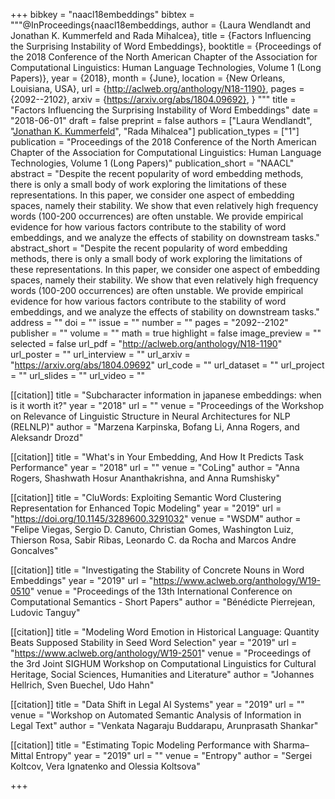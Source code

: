 +++
bibkey = "naacl18embeddings"
bibtex = """@InProceedings{naacl18embeddings,
  author    = {Laura Wendlandt and Jonathan K. Kummerfeld and Rada Mihalcea},
  title     = {Factors Influencing the Surprising Instability of Word Embeddings},
  booktitle = {Proceedings of the 2018 Conference of the North American Chapter of the Association for Computational Linguistics: Human Language Technologies, Volume 1 (Long Papers)},
  year      = {2018},
  month     = {June},
  location  = {New Orleans, Louisiana, USA},
  url       = {http://aclweb.org/anthology/N18-1190},
  pages     = {2092--2102},
  arxiv     = {https://arxiv.org/abs/1804.09692},
}
"""
title = "Factors Influencing the Surprising Instability of Word Embeddings"
date = "2018-06-01"
draft = false
preprint = false
authors = ["Laura Wendlandt", "<span style='text-decoration:underline;'>Jonathan K. Kummerfeld</span>", "Rada Mihalcea"]
publication_types = ["1"]
publication = "Proceedings of the 2018 Conference of the North American Chapter of the Association for Computational Linguistics: Human Language Technologies, Volume 1 (Long Papers)"
publication_short = "NAACL"
abstract = "Despite the recent popularity of word embedding methods, there is only a small body of work exploring the limitations of these representations. In this paper, we consider one aspect of embedding spaces, namely their stability. We show that even relatively high frequency words (100-200 occurrences) are often unstable. We provide empirical evidence for how various factors contribute to the stability of word embeddings, and we analyze the effects of stability on downstream tasks."
abstract_short = "Despite the recent popularity of word embedding methods, there is only a small body of work exploring the limitations of these representations. In this paper, we consider one aspect of embedding spaces, namely their stability. We show that even relatively high frequency words (100-200 occurrences) are often unstable. We provide empirical evidence for how various factors contribute to the stability of word embeddings, and we analyze the effects of stability on downstream tasks."
address = ""
doi = ""
issue = ""
number = ""
pages = "2092--2102"
publisher = ""
volume = ""
math = true
highlight = false
image_preview = ""
selected = false
url_pdf = "http://aclweb.org/anthology/N18-1190"
url_poster = ""
url_interview = ""
url_arxiv = "https://arxiv.org/abs/1804.09692"
url_code = ""
url_dataset = ""
url_project = ""
url_slides = ""
url_video = ""

[[citation]]
title = "Subcharacter information in japanese embeddings: when is it worth it?"
year = "2018"
url = ""
venue = "Proceedings of the Workshop on Relevance of Linguistic Structure in Neural Architectures for NLP (RELNLP)"
author = "Marzena Karpinska, Bofang Li, Anna Rogers, and Aleksandr Drozd"

[[citation]]
title = "What's in Your Embedding, And How It Predicts Task Performance"
year = "2018"
url = ""
venue = "CoLing"
author = "Anna Rogers, Shashwath Hosur Ananthakrishna, and Anna Rumshisky"

[[citation]]
title = "CluWords: Exploiting Semantic Word Clustering Representation for Enhanced Topic Modeling"
year = "2019"
url = "https://doi.org/10.1145/3289600.3291032"
venue = "WSDM"
author = "Felipe Viegas, Sergio D. Canuto, Christian Gomes, Washington Luiz, Thierson Rosa, Sabir Ribas, Leonardo C. da Rocha and Marcos Andre Goncalves"

[[citation]]
title = "Investigating the Stability of Concrete Nouns in Word Embeddings"
year = "2019"
url = "https://www.aclweb.org/anthology/W19-0510"
venue = "Proceedings of the 13th International Conference on Computational Semantics - Short Papers"
author = "B&eacute;n&eacute;dicte Pierrejean, Ludovic Tanguy"

[[citation]]
title = "Modeling Word Emotion in Historical Language: Quantity Beats Supposed Stability in Seed Word Selection"
year = "2019"
url = "https://www.aclweb.org/anthology/W19-2501"
venue = "Proceedings of the 3rd Joint SIGHUM Workshop on Computational Linguistics for Cultural Heritage, Social Sciences, Humanities and Literature"
author = "Johannes Hellrich, Sven Buechel, Udo Hahn"

[[citation]]
title = "Data Shift in Legal AI Systems"
year = "2019"
url = ""
venue = "Workshop on Automated Semantic Analysis of Information in Legal Text"
author = "Venkata Nagaraju Buddarapu, Arunprasath Shankar"

[[citation]]
title = "Estimating Topic Modeling Performance with Sharma–Mittal Entropy"
year = "2019"
url = ""
venue = "Entropy"
author = "Sergei Koltcov, Vera Ignatenko and Olessia Koltsova"


+++